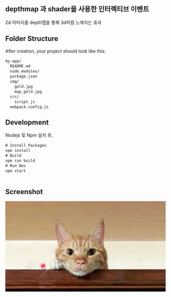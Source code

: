 ## depthmap 과 shader을 사용한 인터렉티브 이벤트 

2d 이미지를 depth맵을 통해 3d처럼 느껴지는 효과

## Folder Structure

After creation, your project should look like this:

```
my-app/
  README.md
  node_modules/
  package.json
  img/
    gold.jpg
    map_gold.jpg
  src/
    script.js
  webpack.config.js
```

## Development

Nodejs 및 Npm 설치 후,
```
# Install Packages
npm install
# Build
npm run build
# Run Dev
npm start
    
```
## Screenshot
![screenshot](./img/screenshot.gif)